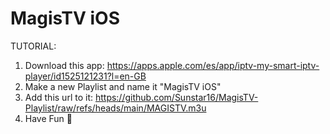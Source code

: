 # MagisTV iOS
TUTORIAL:
1. Download this app:  https://apps.apple.com/es/app/iptv-my-smart-iptv-player/id1525121231?l=en-GB
2. Make a new Playlist and name it "MagisTV iOS"
3. Add this url to it: https://github.com/Sunstar16/MagisTV-Playlist/raw/refs/heads/main/MAGISTV.m3u
4. Have Fun 🍿

